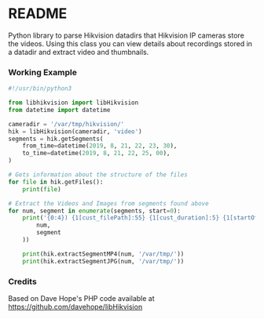 # README #

Python library to parse Hikvision datadirs that Hikvision IP cameras store the videos.
Using this class you can view details about recordings stored in a datadir and extract video and thumbnails.


### Working Example ###

```python
#!/usr/bin/python3

from libhikvision import libHikvision
from datetime import datetime

cameradir = '/var/tmp/hikvision/'
hik = libHikvision(cameradir, 'video')
segments = hik.getSegments(
    from_time=datetime(2019, 8, 21, 22, 23, 30),
    to_time=datetime(2019, 8, 21, 22, 25, 00),
)

# Gets information about the structure of the files
for file in hik.getFiles():
    print(file)

# Extract the Videos and Images from segments found above
for num, segment in enumerate(segments, start=0):
    print('{0:4}) {1[cust_filePath]:55} {1[cust_duration]:5} {1[startOffset]:10} {1[endOffset]:10}   {1[cust_startTime]} - {1[cust_endTime]}'.format(
        num,
        segment
    ))

    print(hik.extractSegmentMP4(num, '/var/tmp/'))
    print(hik.extractSegmentJPG(num, '/var/tmp/'))
```

### Credits ###

Based on Dave Hope's PHP code available at https://github.com/davehope/libHikvision


